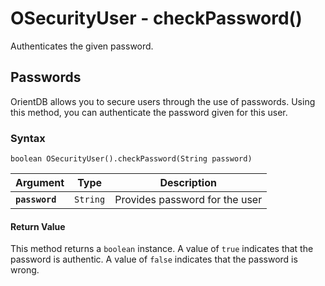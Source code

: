 
# OSecurityUser - checkPassword()

Authenticates the given password.

## Passwords

OrientDB allows you to secure users through the use of passwords.  Using this method, you can authenticate the password given for this user.

### Syntax

```
boolean OSecurityUser().checkPassword(String password)
```

| Argument | Type | Description |
|---|---|---|
| **`password`** | `String` | Provides password for the user |

#### Return Value

This method returns a `boolean` instance.  A value of `true` indicates that the password is authentic.  A value of `false` indicates that the password is wrong.



